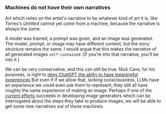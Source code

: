 ---
---


### Machines do not have their own narratives

Art which relies on the artist's narrative to be whatever kind of art it is, like Torres's *Untitled* cannot yet come from a machine, because the narrative is always the same. 

A model was trained, a prompt was given, and an image was generated. The model, prompt, or image may have different content, but the story structure remains the same.  I would argue that this makes the narrative of all generated images `self-contained`. [If you're into that narrative, you'll be into it.]

We can be very conservative, and this can still be true. Nick Cave, for his purposes, is right to [deny ChatGPT the abilty to have meaningful expereinces](https://www.theredhandfiles.com/chat-gpt-what-do-you-think/) But even if if we allow that, lacking consciousness, LLMs have an experience we could even ask them to represent, they still all have roughly the same experience of making an image. Perhaps if one of the [current efforts](https://www.quantamagazine.org/a-new-approach-to-computation-reimagines-artificial-intelligence-20230413/) succeeds in developing image generators which can be interrogated about the steps they take to produce images, we will be able to get some new narratives out of these machines. 